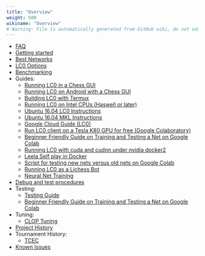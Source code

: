 ```yaml
---
title: "Overview"
weight: 500
wikiname: "Overview"
# Warning: File is automatically generated from GitHub wiki, do not edit by hand.
---
```

* [FAQ](https://github.com/LeelaChessZero/lc0/wiki/FAQ)
* [Getting started](https://github.com/LeelaChessZero/lc0/wiki/Getting-Started)
* [Best Networks](https://github.com/LeelaChessZero/lc0/wiki/Best-Nets-for-Lc0)
* [LC0 Options](https://github.com/LeelaChessZero/lc0/wiki/Lc0-options)
* [Benchmarking](https://github.com/LeelaChessZero/lc0/wiki/Running-a-benchmark)
* Guides:
  * [Running LC0 in a Chess GUI](https://github.com/LeelaChessZero/lc0/wiki/Running-Leela-Chess-Zero-in-a-Chess-GUI)
  * [Running LC0 on Android with a Chess GUI](https://github.com/LeelaChessZero/lc0/wiki/Running-lc0-on-Android-with-a-chess-GUI)
  * [Building LC0 with Termux](https://github.com/LeelaChessZero/lc0/wiki/Building-lc0-with-Termux)
  * [Running LC0 on Intel CPUs (Haswell or later)](https://github.com/LeelaChessZero/lc0/wiki/Running-Leela-Chess-Zero-on-Intel-CPUs-(Haswell-or-later))
  * [Ubuntu 16.04 LC0 Instructions](https://github.com/LeelaChessZero/lc0/wiki/Ubuntu-16.04-LC0-Instructions)
  * [Ubuntu 16.04 MKL Instructions](https://github.com/LeelaChessZero/lc0/wiki/Ubuntu-16.04-MKL-Instructions)
  * [Google Cloud Guide (LC0)](https://github.com/LeelaChessZero/lc0/wiki/Google-Cloud-guide-(lc0))
  * [Run LC0 client on a Tesla K80 GPU for free (Google Colaboratory)](https://github.com/LeelaChessZero/lc0/wiki/Run-Leela-Chess-Zero-client-on-a-Tesla-K80-GPU-for-free-(Google-Colaboratory))
  * [Beginner Friendly Guide on Training and Testing a Net on Google Colab](https://github.com/LeelaChessZero/lc0/wiki/Beginner-Friendly-Guide-on-Training-and-Testing-a-Net-on-Google-Colab)
  * [Running LC0 with cuda and cudnn under nvidia docker2](https://github.com/LeelaChessZero/lc0/wiki/Running-lczero-with-cuda-and-cudnn-under-nvidia-docker2)
  * [Leela Self play in Docker](https://github.com/LeelaChessZero/lc0/wiki/Leela-Self-play-in-Docker)
  * [Script for testing new nets versus old nets on Google Colab](https://github.com/LeelaChessZero/lc0/wiki/Script-for-testing-new-nets-versus-old-nets-on-Google-Colab)
  * [Running LC0 as a Lichess Bot](https://github.com/LeelaChessZero/lc0/wiki/Running-Leela-Chess-Zero-as-a-Lichess-Bot)
  * [Neural Net Training](https://github.com/LeelaChessZero/lc0/wiki/Neural-Net-Training)   
* [Debug and test procedures](https://github.com/LeelaChessZero/lc0/wiki/Debug-and-test-procedures)
* Testing:
  * [Testing Guide](https://github.com/LeelaChessZero/lc0/wiki/Testing-guide)
  * [Beginner Friendly Guide on Training and Testing a Net on Google Colab](https://github.com/LeelaChessZero/lc0/wiki/Beginner-Friendly-Guide-on-Training-and-Testing-a-Net-on-Google-Colab)
* Tuning:
  * [CLOP Tuning](https://github.com/LeelaChessZero/lc0/wiki/CLOP-tuning)
* [Project History](https://github.com/LeelaChessZero/lc0/wiki/Project-History)
* Tournament History:
  * [TCEC](https://github.com/LeelaChessZero/lc0/wiki/TCEC)
* [Known Issues](https://github.com/LeelaChessZero/lc0/wiki/Known-Issues)